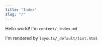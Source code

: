 ```yaml
---
title: "Index"
slug: "/"
---
```


Hello world! I'm `content/_index.md`

I'm rendered by `layouts/_default/list.html`